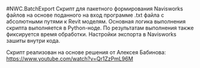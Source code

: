 #NWC.BatchExport
Скрипт для пакетного формирования Navisworks файлов на основе поданного на вход программе .txt файла с абсолютными путями к Revit моделям.
Основная логика выполнения скрипта выполняется в Python-ноде. По результатам выполнения также фиксируется время обработки.
Настройки экспорта в Navisworks зашиты внутри кода.

Скрипт реализован на основе решения от Алексея Бабинова:
https://www.youtube.com/watch?v=Qr1ZzPmL96M
